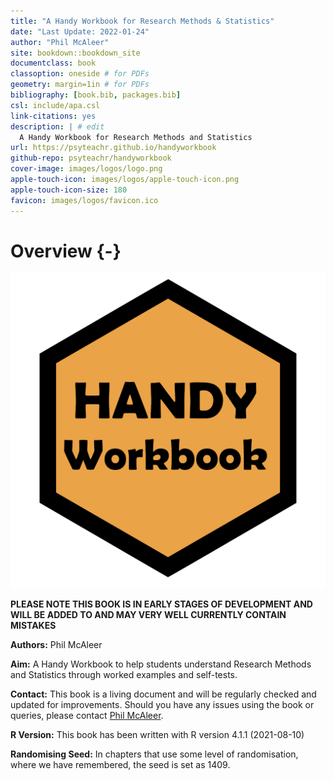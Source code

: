 ```yaml
--- 
title: "A Handy Workbook for Research Methods & Statistics"
date: "Last Update: 2022-01-24"
author: "Phil McAleer" 
site: bookdown::bookdown_site
documentclass: book
classoption: oneside # for PDFs
geometry: margin=1in # for PDFs
bibliography: [book.bib, packages.bib]
csl: include/apa.csl
link-citations: yes
description: | # edit
  A Handy Workbook for Research Methods and Statistics
url: https://psyteachr.github.io/handyworkbook 
github-repo: psyteachr/handyworkbook 
cover-image: images/logos/logo.png 
apple-touch-icon: images/logos/apple-touch-icon.png 
apple-touch-icon-size: 180
favicon: images/logos/favicon.ico 
---
```




# Overview {-}


<div class="small_right"><img src="images/HW.png" 
     alt="ADS Hex Logo" /></div>

**PLEASE NOTE THIS BOOK IS IN EARLY STAGES OF DEVELOPMENT AND WILL BE ADDED TO AND MAY VERY WELL CURRENTLY CONTAIN MISTAKES**

**Authors:** Phil McAleer

**Aim:** A Handy Workbook to help students understand Research Methods and Statistics through worked examples and self-tests.

**Contact:** This book is a living document and will be regularly checked and updated for improvements. Should you have any issues using the book or queries, please contact [Phil McAleer](mailto:philip.mcaleer@glasgow.ac.uk).

**R Version:** This book has been written with R version 4.1.1 (2021-08-10)

**Randomising Seed:** In chapters that use some level of randomisation, where we have remembered, the seed is set as 1409.
